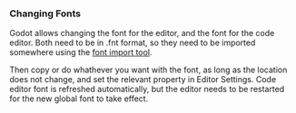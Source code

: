 ### Changing Fonts

Godot allows changing the font for the editor, and the font for the code editor. Both need to be in .fnt format, so they need to be imported somewhere using the [font import tool](import_font).

Then copy or do whathever you want with the font, as long as the location does not change, and set the relevant property in Editor Settings. Code editor font is refreshed automatically, but the editor needs to be restarted for the new global font to take effect.
